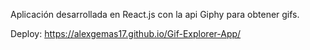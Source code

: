 Aplicación desarrollada en React.js con la api Giphy para obtener gifs. 

Deploy:
https://alexgemas17.github.io/Gif-Explorer-App/
